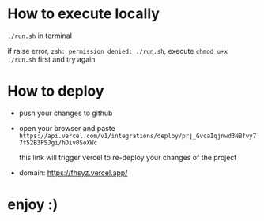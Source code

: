 # How to execute locally

`./run.sh` in terminal

if raise error, `zsh: permission denied: ./run.sh`, execute `chmod u+x ./run.sh` first and try again

# How to deploy

- push your changes to github
- open your browser and paste `https://api.vercel.com/v1/integrations/deploy/prj_GvcaIqjnwd3NBfvy77f52B3P5Jgi/hDiv0SoXWc`

    this link will trigger vercel to re-deploy your changes of the project

- domain: https://fhsyz.vercel.app/

# enjoy :) 